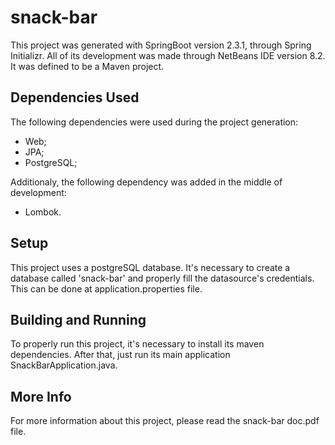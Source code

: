 # snack-bar

This project was generated with SpringBoot version 2.3.1, through Spring Initializr.
All of its development was made through NetBeans IDE version 8.2.
It was defined to be a Maven project.

## Dependencies Used

The following dependencies were used during the project generation:
- Web;
- JPA;
- PostgreSQL;

Additionaly, the following dependency was added in the middle of development:
- Lombok.

## Setup

This project uses a postgreSQL database. It's necessary to create a database called 'snack-bar' and properly fill the datasource's credentials. This can be done at application.properties file.

## Building and Running

To properly run this project, it's necessary to install its maven dependencies. After that, just run its main application SnackBarApplication.java.

## More Info

For more information about this project, please read the snack-bar doc.pdf file.
